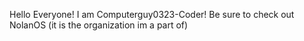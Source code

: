 Hello Everyone! I am Computerguy0323-Coder!
Be sure to check out NolanOS (it is the organization im a part of)
